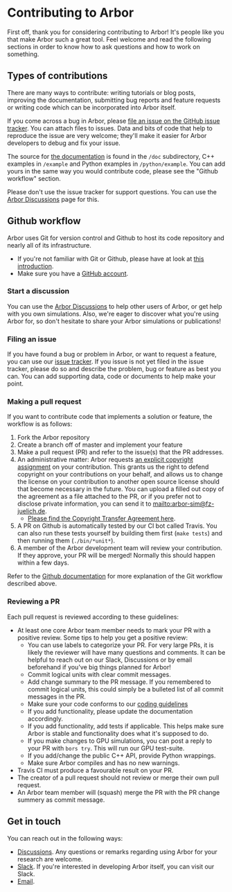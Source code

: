 # Contributing to Arbor

First off, thank you for considering contributing to Arbor! It's people like you that
make Arbor such a great tool. Feel welcome and read the following sections in order to
know how to ask questions and how to work on something.

## Types of contributions

There are many ways to contribute: writing tutorials or blog posts, improving the
documentation, submitting bug reports and feature requests or writing code which can be
incorporated into Arbor itself.

If you come across a bug in Arbor, please [file an issue on the GitHub issue tracker](https://github.com/arbor-sim/arbor/issues/new).
You can attach files to issues. Data and bits of code that help to reproduce the issue
are very welcome; they'll make it easier for Arbor developers to debug and fix your issue.

The source for [the documentation](https://arbor.readthedocs.io) is found in the `/doc` subdirectory,
C++ examples in `/example` and Python examples in `/python/example`. You can add yours in the same way
you would contribute code, please see the "Github workflow" section.

Please don't use the issue tracker for support questions. You can use the [Arbor Discussions](https://github.com/arbor-sim/arbor/discussions)
page for this.

## Github workflow

Arbor uses Git for version control and Github to host its code repository and nearly
all of its infrastructure.

* If you're not familiar with Git or Github, please have at look at
[this introduction](https://docs.github.com/en/free-pro-team@latest/github/getting-started-with-github/set-up-git).
* Make sure you have a [GitHub account](https://github.com/signup/free).

### Start a discussion

You can use the [Arbor Discussions](https://github.com/arbor-sim/arbor/discussions) to help other users of Arbor,
or get help with you own simulations. Also, we're eager to discover what you're using Arbor for, so don't hesitate
to share your Arbor simulations or publications!

### Filing an issue

If you have found a bug or problem in Arbor, or want to request a feature, you can use our
[issue tracker](https://github.com/arbor-sim/arbor/issues). If you issue is not yet filed in the issue tracker,
please do so and describe the problem, bug or feature as best you can. You can add supporting data, code or documents
to help make your point.

### Making a pull request

If you want to contribute code that implements a solution or feature, the workflow is as follows:

1. Fork the Arbor repository
2. Create a branch off of master and implement your feature
3. Make a pull request (PR) and refer to the issue(s) that the PR addresses.
4. An administrative matter: Arbor requests [an explicit copyright assignment](https://en.wikipedia.org/wiki/Copyright_transfer_agreement)
on your contribution. This grants us the right to defend copyright on your contributions on your behalf,
and allows us to change the license on your contribution to another open source license should that become
necessary in the future. You can upload a filled out copy of the agreement as a file attached to the PR, or
if you prefer not to disclose private information, you can send it to <mailto:arbor-sim@fz-juelich.de>.
    * [Please find the Copyright Transfer Agreement here](https://github.com/arbor-sim/arbor-materials/tree/master/copyright-transfer-agreement).
5. A PR on Github is automatically tested by our CI bot called Travis. You can also run these tests yourself
by building them first (`make tests`) and then running them (`./bin/*unit*`).
6. A member of the Arbor development team will review your contribution. If they approve,
your PR will be merged! Normally this should happen within a few days.

Refer to the [Github documentation](https://docs.github.com/en/free-pro-team@latest/github/collaborating-with-issues-and-pull-requests/creating-a-pull-request)
for more explanation of the Git workflow described above.

### Reviewing a PR

Each pull request is reviewed according to these guidelines:

* At least one core Arbor team member needs to mark your PR with a positive review. Some tips to
help you get a positive review:
    * You can use labels to categorize your PR. For very large PRs, it is likely the reviewer will have
many questions and comments. It can be helpful to reach out on our Slack, Discussions or by email
beforehand if you've big things planned for Arbor!
    * Commit logical units with clear commit messages.
    * Add change summary to the PR message. If you remembered to commit logical units, this could simply be a bulleted list of all commit messages in the PR.
    * Make sure your code conforms to our [coding guidelines](https://github.com/arbor-sim/arbor/wiki/Coding-Style-Guidelines)
    * If you add functionality, please update the documentation accordingly.
    * If you add functionality, add tests if applicable. This helps make sure Arbor is stable and
    functionality does what it's supposed to do.
    * If you make changes to GPU simulations, you can post a reply to your PR with `bors try`. This will run our GPU test-suite.
    * If you add/change the public C++ API, provide Python wrappings.
    * Make sure Arbor compiles and has no new warnings.
* Travis CI must produce a favourable result on your PR.
* The creator of a pull request should not review or merge their own pull request.
* An Arbor team member will (squash) merge the PR with the PR change summery as commit message.

## Get in touch

You can reach out in the following ways:

* [Discussions](https://github.com/arbor-sim/arbor/discussions). Any questions or remarks regarding using Arbor
for your research are welcome.
* [Slack](https://mcnest.slack.com). If you're interested in developing Arbor itself, you can visit our Slack.
* [Email](mailto:arbor-sim@fz-juelich.de).

